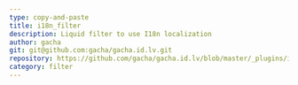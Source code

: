 ```yaml
---
type: copy-and-paste
title: i18n_filter
description: Liquid filter to use I18n localization
author: gacha
git: git@github.com:gacha/gacha.id.lv.git
repository: https://github.com/gacha/gacha.id.lv/blob/master/_plugins/i18n_filter.rb
category: filter
---
```

